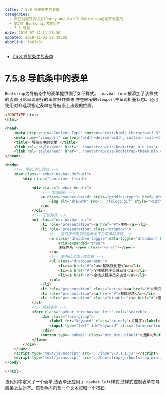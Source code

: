 ```yaml
---
title: 7.5.8 导航条中的表单
categories: 
  - 疯狂前端开发讲义JQuery AngularJS Bootstrap前端开发实战
  - 第7章 Bootstrap内置组件
  - 7.5 导航
date: 2019-07-31 11:28:30
updated: 2019-11-02 01:39:02
abbrlink: f463a6d
---
```

- [7.5.8 导航条中的表单](/ReadingNotes/f463a6d/#7-5-8-导航条中的表单)

<!--more-->
<script src="https://cdn.bootcss.com/jquery/3.4.0/jquery.slim.min.js"></script>
<script>$(document).ready(function () {$(".post-body > ul:nth-child(1)").hide();});</script>

<!--end-->
<!--SSTStart-->
# 7.5.8 导航条中的表单 #
`Bootstrap`为导航条中的表单提供例了如下样式。
`.navbar-form`:被添加了该样式的表单可以呈现很好的垂直对齐效果,并在较窄的`viewport`中呈现折叠状态。还可使用对齐选项指定表单在导航条上出现的位置。
```html
<!DOCTYPE html>
<html>

<head>
	<meta http-equiv="Content-Type" content="text/html; charset=utf-8" />
	<meta name="viewport" content="width=device-width, initial-scale=1">
	<title> 导航条中的表单 </title>
	<link rel="stylesheet" href="../bootstrap/css/bootstrap.min.css">
	<link rel="stylesheet" href="../bootstrap/css/bootstrap-theme.min.css">
</head>

<body>
	<!-- 导航,默认样式 -->
	<nav class="navbar navbar-default">
		<div class="container-fluid">

			<div class="navbar-header">
				<!-- 网站图标 -->
				<a class="navbar-brand" style="padding-top:0" href="#">
					<img alt="疯狂软件" src="../fklogo.gif" style="width:52px;height:52px">
				</a>
			</div>
			<!-- 下拉列表 -->
			<ul class="nav navbar-nav">
				<li role="presentation"><a href="#">主页</a></li>
				<li role="presentation" class="dropdown">
					<!-- 将链接元素变成能激发下拉菜单的按钮 -->
					<a class="dropdown-toggle" data-toggle="dropdown" href="#" role="button" aria-haspopup="true"
						aria-expanded="true">
						课程体系 <span class="caret"></span>
					</a>
					<!-- 使用ul添加下拉菜单 -->
					<ul class="dropdown-menu">
						<li><a href="#">Java基础强化营</a></li>
						<li><a href="#">全栈式程序员就业营</a></li>
						<li><a href="#">全栈式程序员突击营</a></li>
					</ul>
				</li>
				<li role="presentation" class="active"><a href="#">师资介绍</a></li>
				<li role="presentation"><a href="#">教育理念</a></li>
				<li role="presentation" class="disabled"><a href="#">退出系统</a></li>
			</ul>
			<!-- 导航表单 -->
			<form class="navbar-form navbar-left" role="search">
				<div class="form-group">
					<label for="keyword" class="sr-only">关键字</label>
					<input type="text" id="keyword" class="form-control" placeholder="输入关键字">
				</div>
				<button type="submit" class="btn btn-default">搜索</button>
			</form>
		</div>
	</nav>
	<script type="text/javascript" src="../jquery-3.1.1.js"></script>
	<script type="text/javascript" src="../bootstrap/js/bootstrap.min.js"></script>
</body>

</html>
```
该代码中定义了一个表单,该表单还应用了`.navbar-left`样式,该样式控制表单在导航条上左对齐。该表单内包含一个文本框和一个按钮。
<!--SSTStop-->

